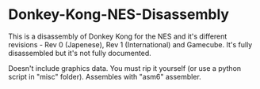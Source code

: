 # Donkey-Kong-NES-Disassembly
This is a disassembly of Donkey Kong for the NES and it's different revisions - Rev 0 (Japenese), Rev 1 (International) and Gamecube. It's fully disassembled but it's not fully documented. 

Doesn't include graphics data. You must rip it yourself (or use a python script in "misc" folder). Assembles with "asm6" assembler.
